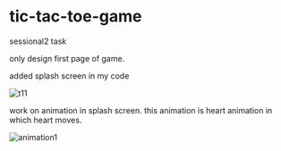 # tic-tac-toe-game
sessional2 task


only design first page of game.

 added splash screen in my code


![t11](https://user-images.githubusercontent.com/79657243/117540188-53bc6200-b027-11eb-8e27-c86d29c40581.png)


work on animation in splash screen. this animation is heart animation in which heart moves.

![animation1](https://user-images.githubusercontent.com/79657243/117547807-14a00800-b04b-11eb-99f5-bd499dc22592.png)


